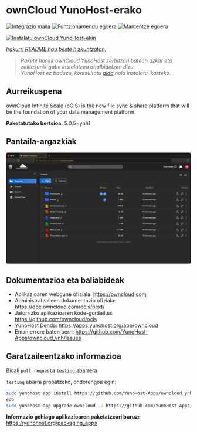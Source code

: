 <!--
Ohart ongi: README hau automatikoki sortu da <https://github.com/YunoHost/apps/tree/master/tools/readme_generator>ri esker
EZ editatu eskuz.
-->

# ownCloud YunoHost-erako

[![Integrazio maila](https://dash.yunohost.org/integration/owncloud.svg)](https://dash.yunohost.org/appci/app/owncloud) ![Funtzionamendu egoera](https://ci-apps.yunohost.org/ci/badges/owncloud.status.svg) ![Mantentze egoera](https://ci-apps.yunohost.org/ci/badges/owncloud.maintain.svg)

[![Instalatu ownCloud YunoHost-ekin](https://install-app.yunohost.org/install-with-yunohost.svg)](https://install-app.yunohost.org/?app=owncloud)

*[Irakurri README hau beste hizkuntzatan.](./ALL_README.md)*

> *Pakete honek ownCloud YunoHost zerbitzari batean azkar eta zailtasunik gabe instalatzea ahalbidetzen dizu.*  
> *YunoHost ez baduzu, kontsultatu [gida](https://yunohost.org/install) nola instalatu ikasteko.*

## Aurreikuspena

ownCloud Infinite Scale (oCIS) is the new file sync & share platform that will be the foundation of your data management platform.

**Paketatutako bertsioa:** 5.0.5~ynh1

## Pantaila-argazkiak

![ownCloud(r)en pantaila-argazkia](./doc/screenshots/screenshot.png)

## Dokumentazioa eta baliabideak

- Aplikazioaren webgune ofiziala: <https://owncloud.com>
- Administratzaileen dokumentazio ofiziala: <https://doc.owncloud.com/ocis/next/>
- Jatorrizko aplikazioaren kode-gordailua: <https://github.com/owncloud/ocis>
- YunoHost Denda: <https://apps.yunohost.org/app/owncloud>
- Eman errore baten berri: <https://github.com/YunoHost-Apps/owncloud_ynh/issues>

## Garatzaileentzako informazioa

Bidali `pull request`a [`testing` abarrera](https://github.com/YunoHost-Apps/owncloud_ynh/tree/testing).

`testing` abarra probatzeko, ondorengoa egin:

```bash
sudo yunohost app install https://github.com/YunoHost-Apps/owncloud_ynh/tree/testing --debug
edo
sudo yunohost app upgrade owncloud -u https://github.com/YunoHost-Apps/owncloud_ynh/tree/testing --debug
```

**Informazio gehiago aplikazioaren paketatzeari buruz:** <https://yunohost.org/packaging_apps>
